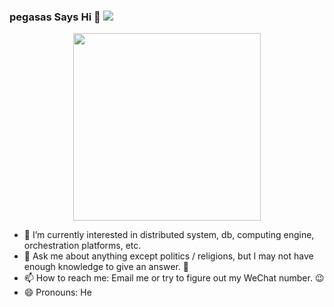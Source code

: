 <!--
**pegasas/pegasas** is a ✨ _special_ ✨ repository because its `README.md` (this file) appears on your GitHub profile.

Here are some ideas to get you started:

- 🔭 I’m currently working on ...
- 🌱 I’m currently learning ...
- 👯 I’m looking to collaborate on ...
- 🤔 I’m looking for help with ...
- 💬 Ask me about ...
- 📫 How to reach me: ...
- 😄 Pronouns: ...
- ⚡ Fun fact: ...
-->

### pegasas Says Hi 👋 <img src="https://visitor-badge.laobi.icu/badge?page_id=pegasas.pegasas" style="max-width:100%;">

<div align="center">

<img height="300em" src="https://github-readme-stats.vercel.app/api?username=pegasas&show_icons=true&theme=merko&include_all_commits=true&count_private=true"/>

</div>

- 🔭 I’m currently interested in distributed system, db, computing engine, orchestration platforms, etc.
- 💬 Ask me about anything except politics / religions, but I may not have enough knowledge to give an answer. :rofl:
- 📫 How to reach me: Email me or try to figure out my WeChat number. :wink:
- 😄 Pronouns: He
